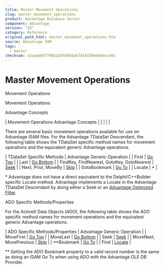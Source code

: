 ```yaml
---
title: Master Movement Operations
slug: master_movement_operations
product: Advantage Database Server
component: Advantage
version: "12"
category: Reference
original_path_html: master_movement_operations.htm
source: Advantage CHM
tags:
  - master
checksum: a3aaed4577983a297d65da674543394d6ebece01
---
```


# Master Movement Operations

Movement Operations

Movement Operations

Advantage Concepts

| Movement Operations  Advantage Concepts |  |  |  |  |

There are several basic movement operations available for use on Advantage ISAM files. For the Advantage TDataSet Descendant, the following table shows the TDataSet specific method names for movement operations and the equivalent generic Advantage operations.

| TDataSet Specific Methods | Advantage Generic Operation |
| First | [Go Top](master_go_top_movement.md) |
| Last | [Go Bottom](master_go_bottom_movement.md) |
| FindKey, FindNearest, GotoKey, GotoNearest | [Seek](master_seek_movement.md) |
| Next, Prior, MoveBy | [Skip](master_skip_movement.md) |
| GotoBookmark | [Go To](master_go_to_movement.md) |
| Locate | \* |

\* Advantage does not have a direct equivalent to the Delphi/C++Builder specific Locate method. Advantage implements a Locate in the Advantage TDataSet Descendant by doing either a Seek or an [Advantage Optimized Filter](master_advantage_optimized_filters.md).

ADO Specific Methods/Properties

For the ActiveX Data Objects (ADO), the following table shows the ADO specific method names for movement operations and the equivalent generic Advantage operations.

| ADO Specific Methods/Properties | Advantage Generic Operation |
| MoveFirst | [Go Top](master_go_top_movement.md) |
| MoveLast | [Go Bottom](master_go_bottom_movement.md) |
| Seek | [Seek](master_seek_movement.md) |
| MoveNext, MovePrevious | [Skip](master_skip_movement.md) |
| \*\*Bookmark | [Go To](master_go_to_movement.md) |
| Find | [Locate](master_locate_movement.md) |

\*\* Setting the ADO Bookmark property to a valid record number is the same as doing an ISAM Go To when using ADO with the Advantage OLE DB Provider.
